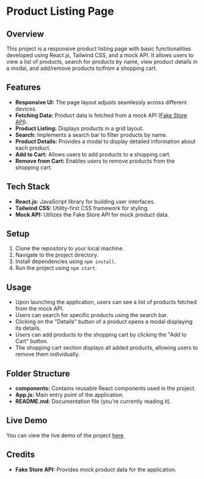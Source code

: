 # Product Listing Page

## Overview
This project is a responsive product listing page with basic functionalities developed using React.js, Tailwind CSS, and a mock API. It allows users to view a list of products, search for products by name, view product details in a modal, and add/remove products to/from a shopping cart.

## Features
- **Responsive UI:** The page layout adjusts seamlessly across different devices.
- **Fetching Data:** Product data is fetched from a mock API ([Fake Store API](https://fakestoreapi.com/products)).
- **Product Listing:** Displays products in a grid layout.
- **Search:** Implements a search bar to filter products by name.
- **Product Details:** Provides a modal to display detailed information about each product.
- **Add to Cart:** Allows users to add products to a shopping cart.
- **Remove from Cart:** Enables users to remove products from the shopping cart.

## Tech Stack
- **React.js:** JavaScript library for building user interfaces.
- **Tailwind CSS:** Utility-first CSS framework for styling.
- **Mock API:** Utilizes the Fake Store API for mock product data.

## Setup
1. Clone the repository to your local machine.
2. Navigate to the project directory.
3. Install dependencies using `npm install`.
4. Run the project using `npm start`.

## Usage
- Upon launching the application, users can see a list of products fetched from the mock API.
- Users can search for specific products using the search bar.
- Clicking on the "Details" button of a product opens a modal displaying its details.
- Users can add products to the shopping cart by clicking the "Add to Cart" button.
- The shopping cart section displays all added products, allowing users to remove them individually.

## Folder Structure
- **components:** Contains reusable React components used in the project.
- **App.js:** Main entry point of the application.
- **README.md:** Documentation file (you're currently reading it).

## Live Demo
You can view the live demo of the project [here](https://product-listing-page-lovat.vercel.app/).

## Credits
- **Fake Store API:** Provides mock product data for the application.


